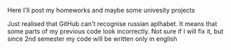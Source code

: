 Here I'll post my homeworks and maybe some univesity projects  
  
Just realised that GitHub can't recognise russian aplhabet. It means that some parts of my previous code look incorrectly. Not sure if I will fix it, but since 2nd semester my code will be written only in english
